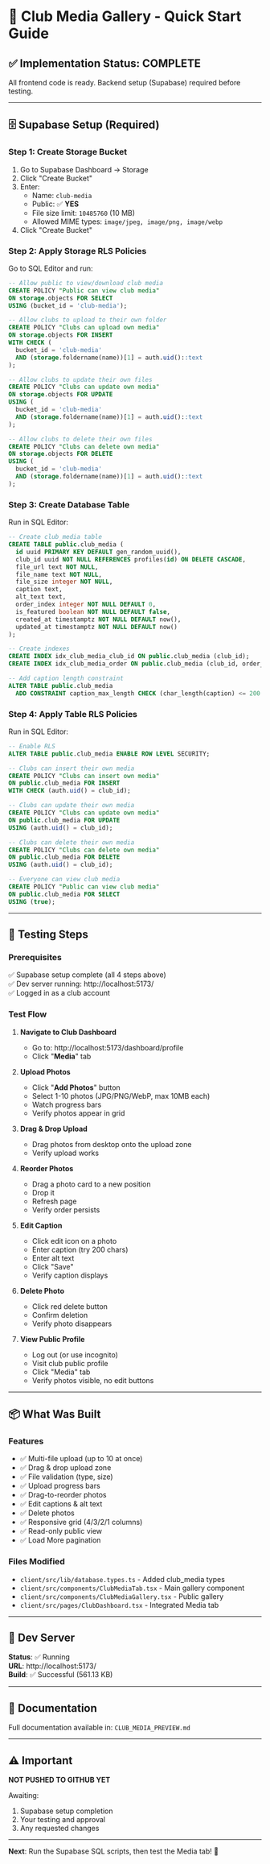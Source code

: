 # 🚀 Club Media Gallery - Quick Start Guide

## ✅ Implementation Status: COMPLETE

All frontend code is ready. Backend setup (Supabase) required before testing.

---

## 🗄️ Supabase Setup (Required)

### Step 1: Create Storage Bucket

1. Go to Supabase Dashboard → Storage
2. Click "Create Bucket"
3. Enter:
   - Name: `club-media`
   - Public: ✅ **YES**
   - File size limit: `10485760` (10 MB)
   - Allowed MIME types: `image/jpeg, image/png, image/webp`
4. Click "Create Bucket"

### Step 2: Apply Storage RLS Policies

Go to SQL Editor and run:

```sql
-- Allow public to view/download club media
CREATE POLICY "Public can view club media"
ON storage.objects FOR SELECT
USING (bucket_id = 'club-media');

-- Allow clubs to upload to their own folder
CREATE POLICY "Clubs can upload own media"
ON storage.objects FOR INSERT
WITH CHECK (
  bucket_id = 'club-media' 
  AND (storage.foldername(name))[1] = auth.uid()::text
);

-- Allow clubs to update their own files
CREATE POLICY "Clubs can update own media"
ON storage.objects FOR UPDATE
USING (
  bucket_id = 'club-media' 
  AND (storage.foldername(name))[1] = auth.uid()::text
);

-- Allow clubs to delete their own files
CREATE POLICY "Clubs can delete own media"
ON storage.objects FOR DELETE
USING (
  bucket_id = 'club-media' 
  AND (storage.foldername(name))[1] = auth.uid()::text
);
```

### Step 3: Create Database Table

Run in SQL Editor:

```sql
-- Create club_media table
CREATE TABLE public.club_media (
  id uuid PRIMARY KEY DEFAULT gen_random_uuid(),
  club_id uuid NOT NULL REFERENCES profiles(id) ON DELETE CASCADE,
  file_url text NOT NULL,
  file_name text NOT NULL,
  file_size integer NOT NULL,
  caption text,
  alt_text text,
  order_index integer NOT NULL DEFAULT 0,
  is_featured boolean NOT NULL DEFAULT false,
  created_at timestamptz NOT NULL DEFAULT now(),
  updated_at timestamptz NOT NULL DEFAULT now()
);

-- Create indexes
CREATE INDEX idx_club_media_club_id ON public.club_media (club_id);
CREATE INDEX idx_club_media_order ON public.club_media (club_id, order_index, created_at DESC);

-- Add caption length constraint
ALTER TABLE public.club_media
  ADD CONSTRAINT caption_max_length CHECK (char_length(caption) <= 200 OR caption IS NULL);
```

### Step 4: Apply Table RLS Policies

Run in SQL Editor:

```sql
-- Enable RLS
ALTER TABLE public.club_media ENABLE ROW LEVEL SECURITY;

-- Clubs can insert their own media
CREATE POLICY "Clubs can insert own media"
ON public.club_media FOR INSERT
WITH CHECK (auth.uid() = club_id);

-- Clubs can update their own media
CREATE POLICY "Clubs can update own media"
ON public.club_media FOR UPDATE
USING (auth.uid() = club_id);

-- Clubs can delete their own media
CREATE POLICY "Clubs can delete own media"
ON public.club_media FOR DELETE
USING (auth.uid() = club_id);

-- Everyone can view club media
CREATE POLICY "Public can view club media"
ON public.club_media FOR SELECT
USING (true);
```

---

## 🧪 Testing Steps

### Prerequisites
✅ Supabase setup complete (all 4 steps above)  
✅ Dev server running: http://localhost:5173/  
✅ Logged in as a club account

### Test Flow

1. **Navigate to Club Dashboard**
   - Go to: http://localhost:5173/dashboard/profile
   - Click "**Media**" tab

2. **Upload Photos**
   - Click "**Add Photos**" button
   - Select 1-10 photos (JPG/PNG/WebP, max 10MB each)
   - Watch progress bars
   - Verify photos appear in grid

3. **Drag & Drop Upload**
   - Drag photos from desktop onto the upload zone
   - Verify upload works

4. **Reorder Photos**
   - Drag a photo card to a new position
   - Drop it
   - Refresh page
   - Verify order persists

5. **Edit Caption**
   - Click edit icon on a photo
   - Enter caption (try 200 chars)
   - Enter alt text
   - Click "Save"
   - Verify caption displays

6. **Delete Photo**
   - Click red delete button
   - Confirm deletion
   - Verify photo disappears

7. **View Public Profile**
   - Log out (or use incognito)
   - Visit club public profile
   - Click "Media" tab
   - Verify photos visible, no edit buttons

---

## 📦 What Was Built

### Features
- ✅ Multi-file upload (up to 10 at once)
- ✅ Drag & drop upload zone
- ✅ File validation (type, size)
- ✅ Upload progress bars
- ✅ Drag-to-reorder photos
- ✅ Edit captions & alt text
- ✅ Delete photos
- ✅ Responsive grid (4/3/2/1 columns)
- ✅ Read-only public view
- ✅ Load More pagination

### Files Modified
- `client/src/lib/database.types.ts` - Added club_media types
- `client/src/components/ClubMediaTab.tsx` - Main gallery component
- `client/src/components/ClubMediaGallery.tsx` - Public gallery
- `client/src/pages/ClubDashboard.tsx` - Integrated Media tab

---

## 🚀 Dev Server

**Status**: ✅ Running  
**URL**: http://localhost:5173/  
**Build**: ✅ Successful (561.13 KB)

---

## 📝 Documentation

Full documentation available in: `CLUB_MEDIA_PREVIEW.md`

---

## ⚠️ Important

**NOT PUSHED TO GITHUB YET**

Awaiting:
1. Supabase setup completion
2. Your testing and approval
3. Any requested changes

---

**Next**: Run the Supabase SQL scripts, then test the Media tab! 🎉

